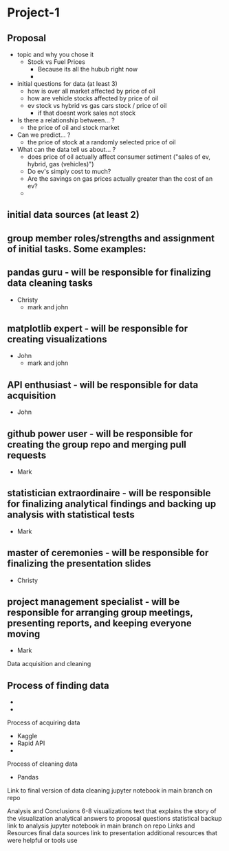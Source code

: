 # Project-1
## Proposal
- topic and why you chose it
  - Stock vs Fuel Prices
    - Because its all the hubub right now
    - 
- initial questions for data (at least 3)
  - how is over all market affected by price of oil
  - how are vehicle stocks affected by price of oil
  - ev stock vs hybrid vs gas cars stock / price of oil
    - if that doesnt work sales not stock
- Is there a relationship between… ?
  - the price of oil and stock market
- Can we predict… ?
  - the price of stock at a randomly selected price of oil
- What can the data tell us about… ?
  - does price of oil actually affect consumer setiment ("sales of ev, hybrid, gas (vehicles)")
  - Do ev's simply cost to much?
  - Are the savings on gas prices actually greater than the cost of an ev?
  - 
## initial data sources (at least 2)
## group member roles/strengths and assignment of initial tasks. Some examples:

## pandas guru - will be responsible for finalizing data cleaning tasks
- Christy
  - mark and john 
  
## matplotlib expert - will be responsible for creating visualizations
- John
  - mark and john
  
## API enthusiast - will be responsible for data acquisition
- John

## github power user - will be responsible for creating the group repo and merging pull requests
- Mark

## statistician extraordinaire - will be responsible for finalizing analytical findings and backing up analysis with statistical tests
- Mark

## master of ceremonies - will be responsible for finalizing the presentation slides
- Christy

## project management specialist - will be responsible for arranging group meetings, presenting reports, and keeping everyone moving
- Mark

Data acquisition and cleaning

Process of finding data
- 
- 
-
Process of acquiring data
- Kaggle 
- Rapid API
- 
Process of cleaning data
- Pandas

Link to final version of data cleaning jupyter notebook in main branch on repo

Analysis and Conclusions
6-8 visualizations
text that explains the story of the visualization
analytical answers to proposal questions
statistical backup
link to analysis jupyter notebook in main branch on repo
Links and Resources
final data sources
link to presentation
additional resources that were helpful or tools use
